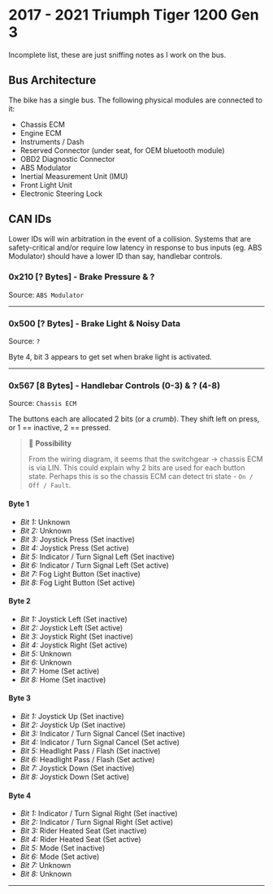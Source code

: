 # 2017 - 2021 Triumph Tiger 1200 Gen 3

Incomplete list, these are just sniffing notes as I work on the bus.

## Bus Architecture

The bike has a single bus. The following physical modules are connected to it:

- Chassis ECM
- Engine ECM
- Instruments / Dash
- Reserved Connector (under seat, for OEM bluetooth module)
- OBD2 Diagnostic Connector
- ABS Modulator
- Inertial Measurement Unit (IMU)
- Front Light Unit
- Electronic Steering Lock

## CAN IDs

Lower IDs will win arbitration in the event of a collision. Systems that are safety-critical and/or require low latency in response to bus inputs (eg. ABS Modulator) should have a lower ID than say, handlebar controls.

### 0x210 [? Bytes] - Brake Pressure & ?

Source: `ABS Modulator`

---

### 0x500 [? Bytes] - Brake Light & Noisy Data

Source: `?`

Byte 4, bit 3 appears to get set when brake light is activated.

---

### 0x567 [8 Bytes] - Handlebar Controls (0-3) & ? (4-8) 

Source: `Chassis ECM`

The buttons each are allocated 2 bits (or a *crumb*). They shift left on press, or 1 == inactive, 2 == pressed.

> :thinking: **Possibility**
> 
> From the wiring diagram, it seems that the switchgear -> chassis ECM is via LIN. This could explain why 2 bits are used for each button state. Perhaps this is so the chassis ECM can detect tri state - `On / Off / Fault`.

#### Byte 1

- *Bit 1:* Unknown
- *Bit 2:* Unknown
- *Bit 3:* Joystick Press (Set inactive)
- *Bit 4:* Joystick Press (Set active)
- *Bit 5:* Indicator / Turn Signal Left (Set inactive)
- *Bit 6:* Indicator / Turn Signal Left (Set active)
- *Bit 7:* Fog Light Button (Set inactive)
- *Bit 8:* Fog Light Button (Set active)

#### Byte 2

- *Bit 1:* Joystick Left (Set inactive)
- *Bit 2:* Joystick Left (Set active)
- *Bit 3:* Joystick Right (Set inactive)
- *Bit 4:* Joystick Right (Set active)
- *Bit 5:* Unknown
- *Bit 6:* Unknown
- *Bit 7:* Home (Set active)
- *Bit 8:* Home (Set inactive)

#### Byte 3

- *Bit 1:* Joystick Up (Set inactive)
- *Bit 2:* Joystick Up (Set inactive)
- *Bit 3:* Indicator / Turn Signal Cancel (Set inactive)
- *Bit 4:* Indicator / Turn Signal Cancel (Set active)
- *Bit 5:* Headlight Pass / Flash (Set inactive)
- *Bit 6:* Headlight Pass / Flash (Set active)
- *Bit 7:* Joystick Down (Set inactive)
- *Bit 8:* Joystick Down (Set active)

#### Byte 4

- *Bit 1:* Indicator / Turn Signal Right (Set inactive)
- *Bit 2:* Indicator / Turn Signal Right (Set active)
- *Bit 3:* Rider Heated Seat (Set inactive)
- *Bit 4:* Rider Heated Seat (Set active)
- *Bit 5:* Mode (Set inactive)
- *Bit 6:* Mode (Set active)
- *Bit 7:* Unknown
- *Bit 8:* Unknown

---

